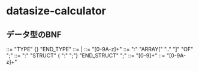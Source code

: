 # datasize-calculator

## データ型のBNF
<data-type> ::= "TYPE" {<structure>} "END_TYPE"
<structure> ::= <array> | <struct>
<data-type-name> ::= "[0-9A-z]+"
<array> ::= <data-type-name> ":" "ARRAY[" <digits> ".." <digits> "]" "OF" <data-type-name> ";"
<struct> ::= <data-type-name> ":" "STRUCT" {<member-name> ":" <data-type-name> ";"} "END_STRUCT" ";"
<digits> ::= "[0-9]+"
<member-name> ::= "[0-9A-z]+"
